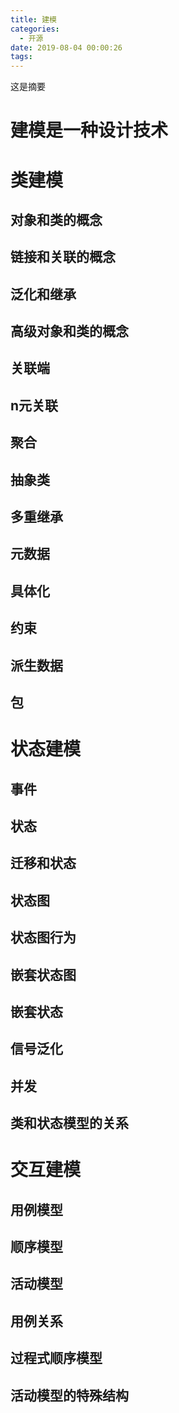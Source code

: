 ```yaml
---
title: 建模
categories:
  - 开源
date: 2019-08-04 00:00:26
tags:
---
```

这是摘要
<!-- more -->
# 建模是一种设计技术
# 类建模
## 对象和类的概念
## 链接和关联的概念
## 泛化和继承
## 高级对象和类的概念
## 关联端
## n元关联
## 聚合
## 抽象类
## 多重继承
## 元数据
## 具体化
## 约束
## 派生数据
## 包
# 状态建模
## 事件
## 状态
## 迁移和状态
## 状态图
## 状态图行为
## 嵌套状态图
## 嵌套状态
## 信号泛化
## 并发
## 类和状态模型的关系
# 交互建模
## 用例模型
## 顺序模型
## 活动模型
## 用例关系
## 过程式顺序模型
## 活动模型的特殊结构